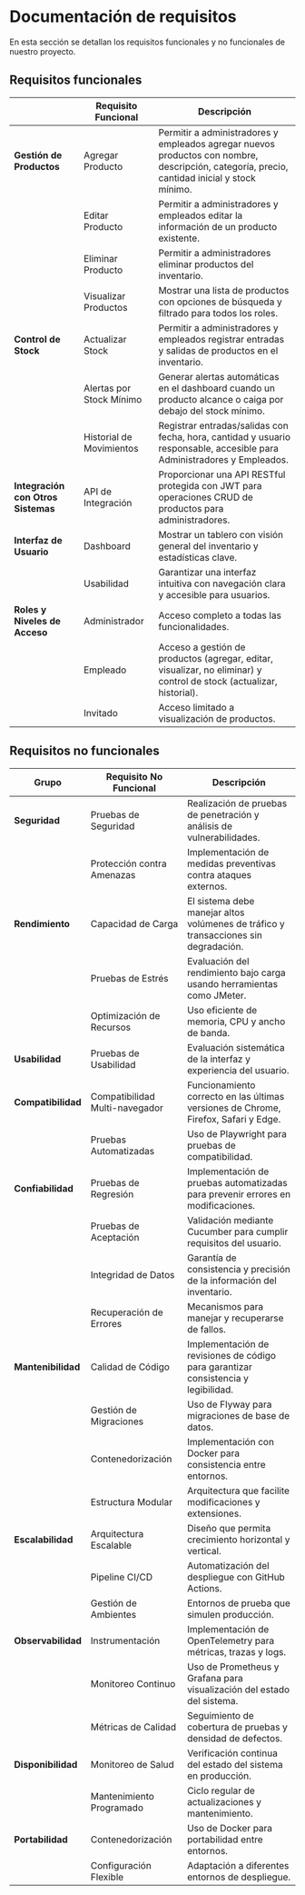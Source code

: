# Documentación de requisitos

En esta sección se detallan los requisitos funcionales y no funcionales de nuestro proyecto.

## Requisitos funcionales

|                                    | Requisito Funcional      | Descripción                                                                                                                                  |
| ---------------------------------- | ------------------------ | -------------------------------------------------------------------------------------------------------------------------------------------- |
| **Gestión de Productos**           | Agregar Producto         | Permitir a administradores y empleados agregar nuevos productos con nombre, descripción, categoría, precio, cantidad inicial y stock mínimo. |
|                                    | Editar Producto          | Permitir a administradores y empleados editar la información de un producto existente.                                                       |
|                                    | Eliminar Producto        | Permitir a administradores eliminar productos del inventario.                                                                                |
|                                    | Visualizar Productos     | Mostrar una lista de productos con opciones de búsqueda y filtrado para todos los roles.                                                     |
| **Control de Stock**               | Actualizar Stock         | Permitir a administradores y empleados registrar entradas y salidas de productos en el inventario.                                           |
|                                    | Alertas por Stock Mínimo | Generar alertas automáticas en el dashboard cuando un producto alcance o caiga por debajo del stock mínimo.                                  |
|                                    | Historial de Movimientos | Registrar entradas/salidas con fecha, hora, cantidad y usuario responsable, accesible para Administradores y Empleados.                      |
| **Integración con Otros Sistemas** | API de Integración       | Proporcionar una API RESTful protegida con JWT para operaciones CRUD de productos para administradores.                                      |
| **Interfaz de Usuario**            | Dashboard                | Mostrar un tablero con visión general del inventario y estadísticas clave.                                                                   |
|                                    | Usabilidad               | Garantizar una interfaz intuitiva con navegación clara y accesible para usuarios.                                                            |
| **Roles y Niveles de Acceso**      | Administrador            | Acceso completo a todas las funcionalidades.                                                                                                 |
|                                    | Empleado                 | Acceso a gestión de productos (agregar, editar, visualizar, no eliminar) y control de stock (actualizar, historial).                         |
|                                    | Invitado                 | Acceso limitado a visualización de productos.                                                                                                |

## Requisitos no funcionales

| Grupo              | Requisito No Funcional         | Descripción                                                                         |
| ------------------ | ------------------------------ | ----------------------------------------------------------------------------------- |
| **Seguridad**      | Pruebas de Seguridad           | Realización de pruebas de penetración y análisis de vulnerabilidades.               |
|                    | Protección contra Amenazas     | Implementación de medidas preventivas contra ataques externos.                      |
| **Rendimiento**    | Capacidad de Carga             | El sistema debe manejar altos volúmenes de tráfico y transacciones sin degradación. |
|                    | Pruebas de Estrés              | Evaluación del rendimiento bajo carga usando herramientas como JMeter.              |
|                    | Optimización de Recursos       | Uso eficiente de memoria, CPU y ancho de banda.                                     |
| **Usabilidad**     | Pruebas de Usabilidad          | Evaluación sistemática de la interfaz y experiencia del usuario.                    |
| **Compatibilidad** | Compatibilidad Multi-navegador | Funcionamiento correcto en las últimas versiones de Chrome, Firefox, Safari y Edge. |
|                    | Pruebas Automatizadas          | Uso de Playwright para pruebas de compatibilidad.                                   |
| **Confiabilidad**  | Pruebas de Regresión           | Implementación de pruebas automatizadas para prevenir errores en modificaciones.    |
|                    | Pruebas de Aceptación          | Validación mediante Cucumber para cumplir requisitos del usuario.                   |
|                    | Integridad de Datos            | Garantía de consistencia y precisión de la información del inventario.              |
|                    | Recuperación de Errores        | Mecanismos para manejar y recuperarse de fallos.                                    |
| **Mantenibilidad** | Calidad de Código              | Implementación de revisiones de código para garantizar consistencia y legibilidad.  |
|                    | Gestión de Migraciones         | Uso de Flyway para migraciones de base de datos.                                    |
|                    | Contenedorización              | Implementación con Docker para consistencia entre entornos.                         |
|                    | Estructura Modular             | Arquitectura que facilite modificaciones y extensiones.                             |
| **Escalabilidad**  | Arquitectura Escalable         | Diseño que permita crecimiento horizontal y vertical.                               |
|                    | Pipeline CI/CD                 | Automatización del despliegue con GitHub Actions.                                   |
|                    | Gestión de Ambientes           | Entornos de prueba que simulen producción.                                          |
| **Observabilidad** | Instrumentación                | Implementación de OpenTelemetry para métricas, trazas y logs.                       |
|                    | Monitoreo Continuo             | Uso de Prometheus y Grafana para visualización del estado del sistema.              |
|                    | Métricas de Calidad            | Seguimiento de cobertura de pruebas y densidad de defectos.                         |
| **Disponibilidad** | Monitoreo de Salud             | Verificación continua del estado del sistema en producción.                         |
|                    | Mantenimiento Programado       | Ciclo regular de actualizaciones y mantenimiento.                                   |
| **Portabilidad**   | Contenedorización              | Uso de Docker para portabilidad entre entornos.                                     |
|                    | Configuración Flexible         | Adaptación a diferentes entornos de despliegue.                                     |
